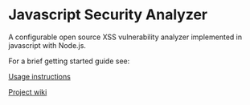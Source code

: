 Javascript Security Analyzer
=======
A configurable open source XSS vulnerability analyzer implemented in javascript with Node.js.

For a brief getting started guide see:

[Usage instructions](https://github.com/haeroe/jssanal/wiki/Usage-instructions)

[Project wiki](https://github.com/haeroe/jssanal/wiki/)
